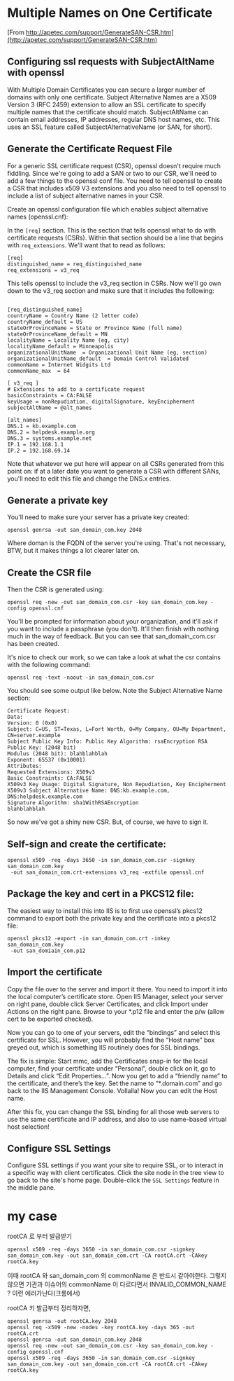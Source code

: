 # Multiple Names on One Certificate

[From http://apetec.com/support/GenerateSAN-CSR.htm](http://apetec.com/support/GenerateSAN-CSR.htm)
	
## Configuring ssl requests with SubjectAltName with openssl

With Multiple Domain Certificates you can secure a larger number of domains with only one certificate. Subject Alternative Names are a X509 Version 3 (RFC 2459) extension to allow an SSL certificate to specify multiple names that the certificate should match. SubjectAltName can contain email addresses, IP addresses, regular DNS host names, etc. This uses an SSL feature called SubjectAlternativeName (or SAN, for short).

## Generate the Certificate Request File

For a generic SSL certificate request (CSR), openssl doesn't require much fiddling. Since we're going to add a SAN or two to our CSR, we'll need to add a few things to the openssl conf file. You need to tell openssl to create a CSR that includes x509 V3 extensions and you also need to tell openssl to include a list of subject alternative names in your CSR.

Create an openssl configuration file which enables subject alternative names (openssl.cnf):

In the `[req]` section. This is the section that tells openssl what to do with certificate requests (CSRs).
Within that section should be a line that begins with `req_extensions`. We'll want that to read as follows:

```
[req]
distinguished_name = req_distinguished_name
req_extensions = v3_req
```

This tells openssl to include the v3_req section in CSRs. 
Now we'll go own down to the v3_req section and make sure that it includes the following:

```

[req_distinguished_name]
countryName = Country Name (2 letter code)
countryName_default = US
stateOrProvinceName = State or Province Name (full name)
stateOrProvinceName_default = MN
localityName = Locality Name (eg, city)
localityName_default = Minneapolis
organizationalUnitName	= Organizational Unit Name (eg, section)
organizationalUnitName_default	= Domain Control Validated
commonName = Internet Widgits Ltd
commonName_max	= 64

[ v3_req ]
# Extensions to add to a certificate request
basicConstraints = CA:FALSE
keyUsage = nonRepudiation, digitalSignature, keyEncipherment
subjectAltName = @alt_names

[alt_names]
DNS.1 = kb.example.com
DNS.2 = helpdesk.example.org
DNS.3 = systems.example.net
IP.1 = 192.168.1.1
IP.2 = 192.168.69.14
```

Note that whatever we put here will appear on all CSRs generated from this point on: if at a later date you want to generate a CSR with different SANs, you'll need to edit this file and change the DNS.x entries.

## Generate a private key

You'll need to make sure your server has a private key created:
```
openssl genrsa -out san_domain_com.key 2048
```
Where doman is the FQDN of the server you're using. That's not necessary, BTW, but it makes things a lot clearer later on.

## Create the CSR file

Then the CSR is generated using:
```
openssl req -new -out san_domain_com.csr -key san_domain_com.key -config openssl.cnf
```
You'll be prompted for information about your organization, and it'll ask if you want to include a passphrase (you don't). It'll then finish with nothing much in the way of feedback. But you can see that san_domain_com.csr has been created.

It's nice to check our work, so we can take a look at what the csr contains with the following command:
```
openssl req -text -noout -in san_domain_com.csr         
```

You should see some output like below. Note the Subject Alternative Name section:
```
Certificate Request:
Data:
Version: 0 (0x0)
Subject: C=US, ST=Texas, L=Fort Worth, O=My Company, OU=My Department, CN=server.example
Subject Public Key Info: Public Key Algorithm: rsaEncryption RSA Public Key: (2048 bit)
Modulus (2048 bit): blahblahblah
Exponent: 65537 (0x10001)
Attributes:
Requested Extensions: X509v3
Basic Constraints: CA:FALSE
X509v3 Key Usage: Digital Signature, Non Repudiation, Key Encipherment
X509v3 Subject Alternative Name: DNS:kb.example.com, DNS:helpdesk.example.com
Signature Algorithm: sha1WithRSAEncryption
blahblahblah        
```
So now we've got a shiny new CSR. But, of course, we have to sign it.

## Self-sign and create the certificate:
```
openssl x509 -req -days 3650 -in san_domain_com.csr -signkey san_domain_com.key
 -out san_domain_com.crt-extensions v3_req -extfile openssl.cnf
```

## Package the key and cert in a PKCS12 file:

The easiest way to install this into IIS is to first use openssl’s pkcs12 command to export both the private key and the certificate into a pkcs12 file:
```
openssl pkcs12 -export -in san_domain_com.crt -inkey san_domain_com.key
 -out san_domiain_com.p12
```

## Import the certificate

Copy the file over to the server and import it there. You need to import it into the local computer’s certificate store. Open IIS Manager, select your server on right pane, double click Server Certificates, and click Import under Actions on the right pane. Browse to your *.p12 file and enter the p/w (allow cert to be exported checked).

Now you can go to one of your servers, edit the “bindings” and select this certificate for SSL. However, you will probably find the “Host name” box greyed out, which is something IIS routinely does for SSL bindings.

The fix is simple: Start mmc, add the Certificates snap-in for the local computer, find your certificate under “Personal”, double click on it, go to Details and click “Edit Properties…”. Now you get to add a “friendly name” to the certificate, and there’s the key. Set the name to “*.domain.com” and go back to the IIS Management Console. Vollalla! Now you can edit the Host name.

After this fix, you can change the SSL binding for all those web servers to use the same certificate and IP address, and also to use name-based virtual host selection!

## Configure SSL Settings

Configure SSL settings if you want your site to require SSL, or to interact in a specific way with client certificates. Click the site node in the tree view to go back to the site's home page. Double-click the `SSL Settings` feature in the middle pane.




# my case
rootCA 로 부터 발급받기
```
openssl x509 -req -days 3650 -in san_domain_com.csr -signkey san_domain_com.key -out san_domain_com.crt -CA rootCA.crt -CAkey rootCA.key
```

이때 rootCA 와 san_domain_com 의 commonName 은 반드시 같아야한다.
그렇지 않으면 기관과 이슈어의 commonName 이 다르다면서 INVALID_COMMON_NAME ? 이런 에러가난다(크롬에서)

rootCA 키 발급부터 정리하자면,

```
openssl genrsa -out rootCA.key 2048
openssl req -x509 -new -nodes -key rootCA.key -days 365 -out rootCA.crt
openssl genrsa -out san_domain_com.key 2048
openssl req -new -out san_domain_com.csr -key san_domain_com.key -config openssl.cnf
openssl x509 -req -days 3650 -in san_domain_com.csr -signkey san_domain_com.key -out san_domain_com.crt -CA rootCA.crt -CAkey rootCA.key
```
